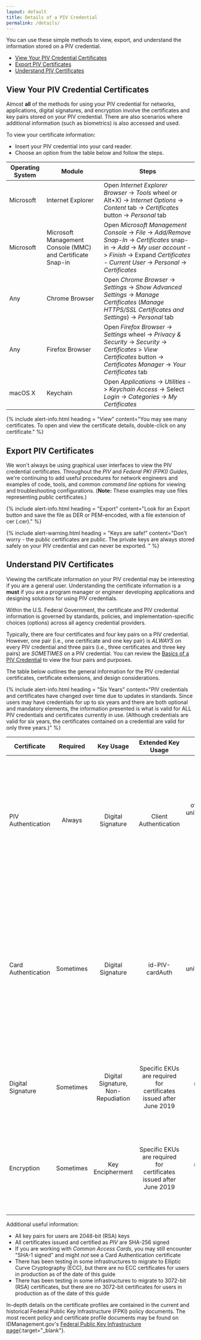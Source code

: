 ```yaml
---
layout: default
title: Details of a PIV Credential
permalink: /details/
---
```


You can use these simple methods to view, export, and understand the information stored on a PIV credential.

-   [View Your PIV Credential Certificates](#view-your-piv-credential-certificates)
-   [Export PIV Certificates](#export-piv-certificates)
-   [Understand PIV Certificates](#understand-piv-certificates)

## View Your PIV Credential Certificates
Almost **all** of the methods for using your PIV credential for networks, applications, digital signatures, and encryption involve the certificates and key pairs stored on your PIV credential.  There are also scenarios where additional information (such as biometrics) is also accessed and used. 

To view your certificate information:

-   Insert your PIV credential into your card reader.
-   Choose an option from the table below and follow the steps.

| Operating System     | Module   | Steps |
| -------------             |----|----|
| Microsoft   | Internet Explorer  | Open _Internet Explorer Browser_ -> _Tools_ wheel or Alt+X) -> _Internet Options_ -> _Content_ tab -> _Certificates_ button -> _Personal_ tab  |
| Microsoft       | Microsoft Management Console (MMC) and Certificate Snap-in  |  Open _Microsoft Management Console_ -> _File_ -> _Add/Remove Snap-In_ -> _Certificates_ snap-in -> _Add_ -> _My user account_ -> _Finish_ -> Expand _Certificates - Current User_ -> _Personal_ -> _Certificates_   |
| Any   | Chrome Browser  | Open _Chrome Browser_ -> _Settings_ -> _Show Advanced Settings_ -> _Manage Certificates_ (_Manage HTTPS/SSL Certificates and Settings_)  -> _Personal_ tab  |
| Any   | Firefox Browser  | Open _Firefox Browser_ -> _Settings_ wheel -> _Privacy & Security_ -> _Security_ -> _Certificates_ > _View Certificates_ button -> _Certificates Manager_ -> _Your Certificates_ tab
| macOS X   | Keychain  | Open _Applications_ -> _Utilities_ -> _Keychain Access_ -> Select _Login_ -> _Categories_ -> _My Certificates_  |

{% include alert-info.html heading = "View" content="You may see many certificates.  To open and view the certificate details, double-click on any certificate." %}

## Export PIV Certificates
We won't always be using graphical user interfaces to view the PIV credential certificates.  Throughout the _PIV_ and _Federal PKI (FPKI) Guides_, we're continuing to add useful procedures for network engineers and examples of code, tools, and common _command line_ options for viewing and troubleshooting configurations.  (**Note:** These examples may use files representing _public_ certificates.)

{% include alert-info.html heading = "Export" content="Look for an Export button and save the file as DER or PEM-encoded, with a file extension of cer (.cer)." %}

{% include alert-warning.html heading = "Keys are safe!" content="Don't worry - the public certificates are public.  The private keys are always stored safely on your PIV credential and can never be exported. " %}

## Understand PIV Certificates
Viewing the certificate information on your PIV credential may be interesting if you are a general user.  Understanding the certificate information is a **must** if you are a program manager or engineer developing applications and designing solutions for using PIV credentials.

Within the U.S. Federal Government, the certificate and PIV credential information is governed by standards, policies, and implementation-specific choices (options) across all agency credential providers.

Typically, there are four certificates and four key pairs on a PIV credential.  However, one pair (i.e., one certificate and one key pair) is *ALWAYS* on every PIV credential and three pairs (i.e., three certificates and three key pairs) are *SOMETIMES* on a PIV credential.  You can review the [Basics of a PIV Credential](../elements/) to view the four pairs and purposes.

The table below outlines the general information for the PIV credential certificates, certificate extensions, and design considerations. 

{% include alert-info.html heading = "Six Years" content="PIV credentials and certificates have changed over time due to updates in standards.  Since users may have credentials for up to six years and there are both optional and mandatory elements, the information presented is what is valid for ALL PIV credentials and certificates currently in use. (Although credentials are valid for six years, the certificates contained on a credential are valid for only three years.)" %}

| Certificate              | Required  | Key Usage  |  Extended Key Usage  | Subject Alternative Name | Design Considerations |
| -------------            |:----:      |:----:               |:----:               |:----:|  ----|
| PIV Authentication       |Always      | Digital Signature            | Client Authentication           | otherName = FASC-N;<br> uniformResourceIdentifier = UUID;<br>Principal Name = _prefix_@_suffix_  | Principal Name values are **not** required by policy to be present in all Subject Alternative Name extensions. The Card UUID may also commonly be referred to as the Global Unique Identifier (GUID). |
| Card Authentication      |Sometimes      | Digital Signature            | id-PIV-cardAuth            |  Name = FASC-N; <br>uniformResourceIdentifier = UUID|   Card Authentication must be included in new and replacement PIV credentials issued after August 2014; it is not expected that **all** PIV credentials will have Card Authentication certificates until September 2019. The Card UUID may also commonly be referred to as the GUID. |
| Digital Signature        |Sometimes      | Digital Signature, Non-Repudiation            | Specific EKUs are required for certificates issued after June 2019            |  rfc822name = email address | Email address is **not** required by policy. Email address may be multi-valued attributes and include email aliases. |
| Encryption               |Sometimes      | Key Encipherment            | Specific EKUs are required for certificates issued after June 2019            |  rfc822name = email address |  Email address is **not** required by policy. Encryption certificates that represent available, retired encryption key pairs may exist, depending on the PIV issuer. 

Additional useful information:

-   All key pairs for users are 2048-bit (RSA) keys
-   All certificates issued and certified as _PIV_ are SHA-256 signed
-   If you are working with _Common Access Cards_, you may still encounter "SHA-1 signed" and might _not_ see a Card Authentication certificate
-   There has been testing in some infrastructures to migrate to Elliptic Curve Cryptography (ECC), but there are no ECC certificates for users in production as of the date of this guide
-   There has been testing in some infrastructures to migrate to 3072-bit (RSA) certificates, but there are no 3072-bit certificates for users in production as of the date of this guide

In-depth details on the certificate profiles are contained in the current and historical Federal Public Key Infrastructure (FPKI) policy documents. The most recent policy and certificate profile documents may be found on IDManagement.gov's [Federal Public Key Infrastructure page](https://www.idmanagement.gov/fpki/#certificate-policies){:target="_blank"}.

